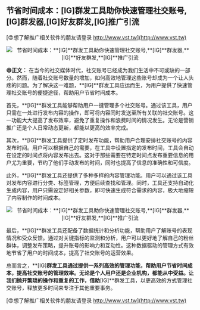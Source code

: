 ## **节省时间成本：**[IG]**群发工具助你快速管理社交账号,**[IG]**群发器,**[IG]**好友群发,**[IG]**推广引流**

[😍想了解推广相关软件的朋友请登录 http://www.vst.tw](http://www.vst.tw)

 <center><img src="https://vst.tw/MP4/tuiguang/png/1.png" alt="节省时间成本：**[IG]**群发工具助你快速管理社交账号,**[IG]**群发器,**[IG]**好友群发,**[IG]**推广引流"></center>

**😄正文：**
在当今的社交媒体时代，社交账号已经成为我们生活中不可或缺的一部分。然而，随着社交账号数量的增加，如何高效地管理这些账号却成为一个让人头疼的问题。为了解决这一难题，**[IG]**群发工具应运而生，为用户提供了快速管理社交账号的便捷途径，帮助用户节省时间成本。

首先，**[IG]**群发工具能够帮助用户一键管理多个社交账号。通过该工具，用户只需在一处进行发布内容的操作，即可将内容同时发送至所有关联的社交账号。这一功能大大提高了发布效率，避免了重复操作和浪费时间的情况发生。无论是营销推广还是个人日常动态更新，都能以更高的效率完成。

其次，**[IG]**群发工具提供了定时发布功能，帮助用户合理安排社交账号的内容发布时间。用户可以根据自己的需要，在工具中设置指定的发布时间，工具会自动在设定的时间点将内容发布出去。这对于那些需要在特定时间点发布重要信息的用户尤为重要，节约了他们手动发布的时间，同时也提高了信息的准确性和可信度。

此外，**[IG]**群发工具还提供了多种多样的内容管理功能。用户可以通过该工具对发布内容进行分类、标签管理，方便后续查找和管理。同时，工具还支持自动化生成内容，用户只需设定好相关参数，即可快速生成符合需求的内容，极大地缩短了内容制作的时间成本。

 <center><img src="https://vst.tw/MP4/tuiguang/png/6.png" alt="节省时间成本：**[IG]**群发工具助你快速管理社交账号,**[IG]**群发器,**[IG]**好友群发,**[IG]**推广引流"></center>

最后，**[IG]**群发工具还配备了数据统计和分析功能，帮助用户了解账号的表现情况和受众反馈。通过对关键指标的监测和分析，用户可以更好地了解自己的粉丝群体，调整发布策略，提升账号的影响力和互动性。这种数据驱动的管理方式有效地节省了用户的时间成本，提高了社交账号的运营效果。

总而言之，**[IG]**群发工具通过提供一系列高效的管理功能，帮助用户节省时间成本，提高社交账号的管理效率。无论是个人用户还是企业机构，都能从中受益。让我们抛开繁琐的操作和重复的工作，借助**[IG]**群发工具，以更高效的方式管理社交账号，释放更多时间来专注于其他重要事务。

[😍想了解推广相关软件的朋友请登录 http://www.vst.tw](http://www.vst.tw)



